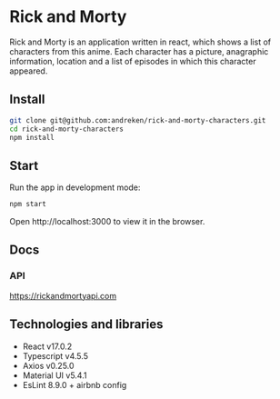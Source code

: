 # Rick and Morty

Rick and Morty is an application written in react, which shows a list of characters from this anime.
Each character has a picture, anagraphic information, location and a list of episodes in which this character appeared.

## Install

```bash
git clone git@github.com:andreken/rick-and-morty-characters.git
cd rick-and-morty-characters
npm install
```
## Start

Run the app in development mode:
```bash
npm start
```
Open http://localhost:3000 to view it in the browser.

## Docs

### API

https://rickandmortyapi.com

## Technologies and libraries

- React v17.0.2
- Typescript v4.5.5
- Axios v0.25.0
- Material UI v5.4.1
- EsLint 8.9.0 + airbnb config